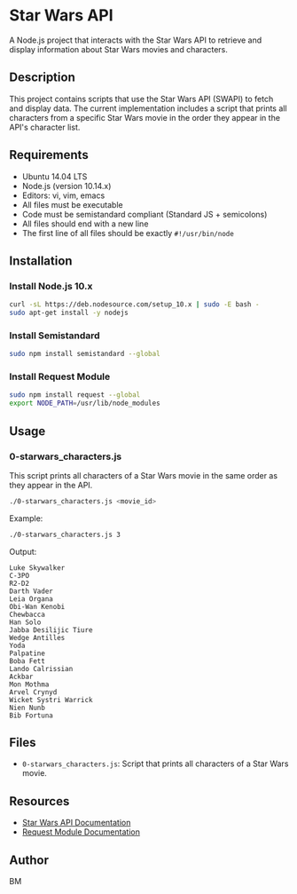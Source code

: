 # Star Wars API

A Node.js project that interacts with the Star Wars API to retrieve and display information about Star Wars movies and characters.

## Description

This project contains scripts that use the Star Wars API (SWAPI) to fetch and display data. The current implementation includes a script that prints all characters from a specific Star Wars movie in the order they appear in the API's character list.

## Requirements

- Ubuntu 14.04 LTS
- Node.js (version 10.14.x)
- Editors: vi, vim, emacs
- All files must be executable
- Code must be semistandard compliant (Standard JS + semicolons)
- All files should end with a new line
- The first line of all files should be exactly `#!/usr/bin/node`

## Installation

### Install Node.js 10.x

```bash
curl -sL https://deb.nodesource.com/setup_10.x | sudo -E bash -
sudo apt-get install -y nodejs
```

### Install Semistandard

```bash
sudo npm install semistandard --global
```

### Install Request Module

```bash
sudo npm install request --global
export NODE_PATH=/usr/lib/node_modules
```

## Usage

### 0-starwars_characters.js

This script prints all characters of a Star Wars movie in the same order as they appear in the API.

```bash
./0-starwars_characters.js <movie_id>
```

Example:
```bash
./0-starwars_characters.js 3
```

Output:
```
Luke Skywalker
C-3PO
R2-D2
Darth Vader
Leia Organa
Obi-Wan Kenobi
Chewbacca
Han Solo
Jabba Desilijic Tiure
Wedge Antilles
Yoda
Palpatine
Boba Fett
Lando Calrissian
Ackbar
Mon Mothma
Arvel Crynyd
Wicket Systri Warrick
Nien Nunb
Bib Fortuna
```

## Files

- `0-starwars_characters.js`: Script that prints all characters of a Star Wars movie.

## Resources

- [Star Wars API Documentation](https://swapi.dev/documentation)
- [Request Module Documentation](https://github.com/request/request)


## Author
BM